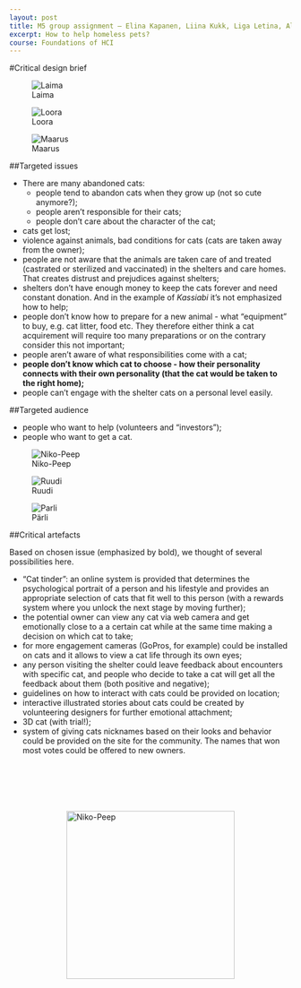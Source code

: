 ```yaml
---
layout: post
title: M5 group assignment — Elina Kapanen, Liina Kukk, Liga Letina, Aleksandr Beliaev 
excerpt: How to help homeless pets?
course: Foundations of HCI
---
```


#Critical design brief

<div class="cat_gallery" markdown="0"><figure><img src="/images/cats/Laima.jpg" alt="Laima"><figcaption>Laima</figcaption></figure><figure><img src="/images/cats/Loora2.jpg" alt="Loora"><figcaption>Loora</figcaption></figure><figure><img src="/images/cats/Maarus.jpg" alt="Maarus"><figcaption>Maarus</figcaption></figure></div>


##Targeted issues

- There are many abandoned cats:
	- people tend to abandon cats when they grow up (not so cute anymore?);
	- people aren’t responsible for their cats;
	- people don’t care about the character of the cat;
- cats get lost;
- violence against animals, bad conditions for cats (cats are taken away from the owner);
- people are not aware that the animals are taken care of and treated (castrated or sterilized and vaccinated) in the shelters and care homes. That creates distrust and prejudices against shelters;
- shelters don’t have enough money to keep the cats forever and need constant donation. And in the example of _Kassiabi_ it’s not emphasized how to help;
- people don’t know how to prepare for a new animal - what “equipment” to buy, e.g. cat litter, food etc. They therefore either think a cat acquirement will require too many preparations or on the contrary consider this not important;
- people aren’t aware of what responsibilities come with a cat;
- **people don’t know which cat to choose - how their personality connects with their own personality (that the cat would be taken to the right home);**
- people can’t engage with the shelter cats on a personal level easily.

##Targeted audience

- people who want to help (volunteers and “investors”);
- people who want to get a cat.

<div class="cat_gallery" markdown="0"><figure><img src="/images/cats/Niko-Peep2.jpg" alt="Niko-Peep"><figcaption>Niko-Peep</figcaption></figure><figure><img src="/images/cats/Ruudi.jpg" alt="Ruudi"><figcaption>Ruudi</figcaption></figure><figure><img src="/images/cats/parli.png" alt="Parli"><figcaption>Pärli</figcaption></figure></div>

##Critical artefacts

Based on chosen issue (emphasized by bold), we thought of several possibilities here.

- “Cat tinder”: an online system is provided that determines the psychological portrait of a person and his lifestyle and provides an appropriate selection of cats that fit well to this person (with a rewards system where you unlock the next stage by moving further);
- the potential owner can view any cat via web camera and get emotionally close to a a certain cat while at the same time making a decision on which cat to take;
- for more engagement cameras (GoPros, for example) could be installed on cats and it allows to view a cat life through its own eyes;
- any person visiting the shelter could leave feedback about encounters with specific cat, and people who decide to take a cat will get all the feedback about them (both positive and negative);
- guidelines on how to interact with cats could be provided on location;
- interactive illustrated stories about cats could be created by volunteering designers for further emotional attachment;
- 3D cat (with trial!);
- system of giving cats nicknames based on their looks and behavior could be provided on the site for the community. The names that won most votes could be offered to new owners.

<img style="width:300px; display:block; margin:100px auto 150px;" src="/images/cats/Niko-Peep.jpg" alt="Niko-Peep">